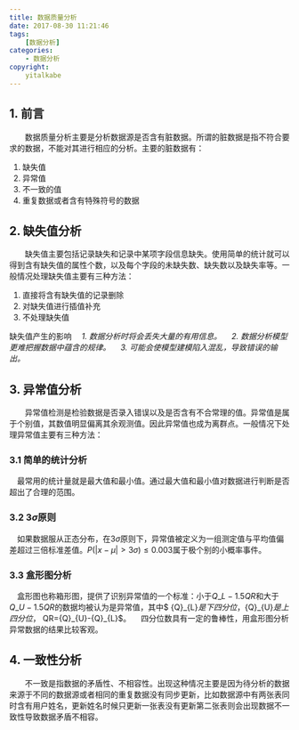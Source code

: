 ```yaml
---
title: 数据质量分析
date: 2017-08-30 11:21:46
tags:
	[数据分析]
categories:
	- 数据分析
copyright:
	yitalkabe
---
```


## 1. 前言

&emsp;&emsp;数据质量分析主要是分析数据源是否含有脏数据。所谓的脏数据是指不符合要求的数据，不能对其进行相应的分析。主要的脏数据有：	
 <!--more-->
 1. 缺失值
 2. 异常值
 3. 不一致的值
 4. 重复数据或者含有特殊符号的数据

## 2. 缺失值分析
&emsp;&emsp;缺失值主要包括记录缺失和记录中某项字段信息缺失。使用简单的统计就可以得到含有缺失值的属性个数，以及每个字段的未缺失数、缺失数以及缺失率等。一般情况处理缺失值主要有三种方法：
  1. 直接将含有缺失值的记录删除
  2. 对缺失值进行插值补充
  3. 不处理缺失值

缺失值产生的影响
&emsp;*1. 数据分析时将会丢失大量的有用信息。*
&emsp;*2. 数据分析模型更难把握数据中蕴含的规律。*
&emsp;*3. 可能会使模型建模陷入混乱，导致错误的输出。*

## 3. 异常值分析
&emsp;&emsp;异常值检测是检验数据是否录入错误以及是否含有不合常理的值。异常值是属于个别值，其数值明显偏离其余观测值。因此异常值也成为离群点。一般情况下处理异常值主要有三种方法：
### 3.1 简单的统计分析
&emsp;最常用的统计量就是最大值和最小值。通过最大值和最小值对数据进行判断是否超出了合理的范围。
### 3.2 $3\sigma$原则
&emsp;如果数据服从正态分布，在$3\sigma$原则下，异常值被定义为一组测定值与平均值偏差超过三倍标准差值。$P(|x-\mu|>3\sigma)\leq0.003$属于极个别的小概率事件。
### 3.3 盒形图分析
&emsp;盒形图也称箱形图，提供了识别异常值的一个标准：小于${Q}\_{L}-1.5QR$和大于${Q}\_{U}-1.5QR$的数据均被认为是异常值，其中$ {Q}\_{L}$是下四分位，${Q}\_{U}$是上四分位，$ QR={Q}\_{U}-{Q}\_{L}$。
&emsp;四分位数具有一定的鲁棒性，用盒形图分析异常数据的结果比较客观。

## 4. 一致性分析
&emsp;&emsp;不一致是指数据的矛盾性、不相容性。出现这种情况主要是因为待分析的数据来源于不同的数据源或者相同的重复数据没有同步更新，比如数据源中有两张表同时含有用户姓名，更新姓名时候只更新一张表没有更新第二张表则会出现数据不一致性导致数据矛盾不相容。
